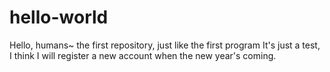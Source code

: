 hello-world
===========
Hello, humans~
the first repository, just like the first program
It's just a test, I think I will register a new account when the new year's coming.
